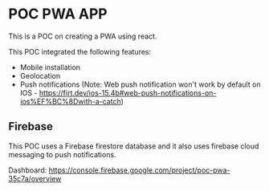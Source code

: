 # POC PWA APP

This is a POC on creating a PWA using react.

This POC integrated the following features:

- Mobile installation
- Geolocation
- Push notifications (Note: Web push notification won't work by default on IOS - https://firt.dev/ios-15.4b#web-push-notifications-on-ios%EF%BC%8Dwith-a-catch)

## Firebase

This POC uses a Firebase firestore database and it also uses firebase cloud messaging to push notifications.

Dashboard: https://console.firebase.google.com/project/poc-pwa-35c7a/overview
